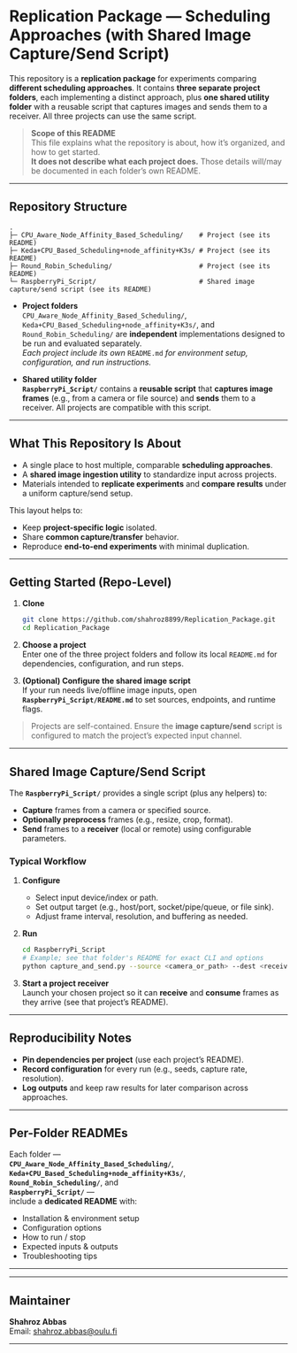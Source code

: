 
# Replication Package — Scheduling Approaches (with Shared Image Capture/Send Script)

This repository is a **replication package** for experiments comparing **different scheduling approaches**. It contains **three separate project folders**, each implementing a distinct approach, plus **one shared utility folder** with a reusable script that captures images and sends them to a receiver. All three projects can use the same script.

> **Scope of this README**  
> This file explains what the repository is about, how it’s organized, and how to get started.  
> **It does not describe what each project does.** Those details will/may be documented in each folder’s own README.

---

## Repository Structure

```
.
├─ CPU_Aware_Node_Affinity_Based_Scheduling/    # Project (see its README)
├─ Keda+CPU_Based_Scheduling+node_affinity+K3s/ # Project (see its README)
├─ Round_Robin_Scheduling/                      # Project (see its README)
└─ RaspberryPi_Script/                          # Shared image capture/send script (see its README)
```

- **Project folders**  
  `CPU_Aware_Node_Affinity_Based_Scheduling/`, `Keda+CPU_Based_Scheduling+node_affinity+K3s/`, and `Round_Robin_Scheduling/` are **independent** implementations designed to be run and evaluated separately.  
  *Each project include its own* `README.md` *for environment setup, configuration, and run instructions.*

- **Shared utility folder**  
  **`RaspberryPi_Script/`** contains a **reusable script** that **captures image frames** (e.g., from a camera or file source) and **sends** them to a receiver. All projects are compatible with this script.

---

## What This Repository Is About

- A single place to host multiple, comparable **scheduling approaches**.
- A **shared image ingestion utility** to standardize input across projects.
- Materials intended to **replicate experiments** and **compare results** under a uniform capture/send setup.

This layout helps to:
- Keep **project-specific logic** isolated.
- Share **common capture/transfer** behavior.
- Reproduce **end-to-end experiments** with minimal duplication.

---

## Getting Started (Repo-Level)

1. **Clone**
   ```bash
   git clone https://github.com/shahroz8899/Replication_Package.git
   cd Replication_Package
   ```

2. **Choose a project**  
   Enter one of the three project folders and follow its local `README.md` for dependencies, configuration, and run steps.

3. **(Optional) Configure the shared image script**  
   If your run needs live/offline image inputs, open **`RaspberryPi_Script/README.md`** to set sources, endpoints, and runtime flags.

> Projects are self-contained. Ensure the **image capture/send** script is configured to match the project’s expected input channel.

---

## Shared Image Capture/Send Script

The **`RaspberryPi_Script/`** provides a single script (plus any helpers) to:

- **Capture** frames from a camera or specified source.
- **Optionally preprocess** frames (e.g., resize, crop, format).
- **Send** frames to a **receiver** (local or remote) using configurable parameters.

### Typical Workflow

1. **Configure**
   - Select input device/index or path.
   - Set output target (e.g., host/port, socket/pipe/queue, or file sink).
   - Adjust frame interval, resolution, and buffering as needed.

2. **Run**
   ```bash
   cd RaspberryPi_Script
   # Example; see that folder's README for exact CLI and options
   python capture_and_send.py --source <camera_or_path> --dest <receiver_uri_or_params>
   ```

3. **Start a project receiver**  
   Launch your chosen project so it can **receive** and **consume** frames as they arrive (see that project’s README).

---

## Reproducibility Notes

- **Pin dependencies per project** (use each project’s README).
- **Record configuration** for every run (e.g., seeds, capture rate, resolution).
- **Log outputs** and keep raw results for later comparison across approaches.

---

## Per-Folder READMEs

Each folder —  
**`CPU_Aware_Node_Affinity_Based_Scheduling/`**,  
**`Keda+CPU_Based_Scheduling+node_affinity+K3s/`**,  
**`Round_Robin_Scheduling/`**, and  
**`RaspberryPi_Script/`** —  
 include a **dedicated README** with:
- Installation & environment setup
- Configuration options
- How to run / stop
- Expected inputs & outputs
- Troubleshooting tips

---



---

## Maintainer

**Shahroz Abbas**  
Email: shahroz.abbas@oulu.fi

---

